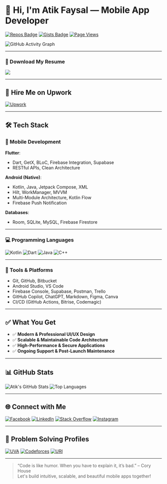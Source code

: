 # 👋 Hi, I'm Atik Faysal — Mobile App Developer

[![Repos Badge](https://badges.pufler.dev/repos/AtikFaysal)](https://github.com/atik1404)
[![Gists Badge](https://badges.pufler.dev/gists/AtikFaysal)](https://gist.github.com/atik1404)
[![Page Views](https://pageview.vercel.app/?github_user=AtikFaysal)](https://github.com/atik1404)

![GitHub Activity Graph](https://github-readme-activity-graph.vercel.app/graph?username=atik1404&theme=github-compact)

---

### 📄 Download My Resume  
<a href="https://drive.google.com/file/d/13T38SWM2HF2GoCuX2oSRL8LQ2ckiySpQ/view?usp=sharing" target="_blank">
  <img src="https://img.shields.io/badge/Resume-black?color=14171A&labelColor=212121&logo=resume&logoColor=ffffff"/>
</a>

---

## 💼 Hire Me on Upwork

[![Upwork](https://img.shields.io/badge/Upwork-%2300b22d.svg?style=flat-square&logo=Upwork&logoColor=white)](https://www.upwork.com/freelancers/mdatikfaysal)

---

## 🛠️ Tech Stack

### 🚀 Mobile Development

**Flutter**:  
- Dart, GetX, BLoC, Firebase Integration, Supabase  
- RESTful APIs, Clean Architecture

**Android (Native)**:  
- Kotlin, Java, Jetpack Compose, XML  
- Hilt, WorkManager, MVVM  
- Multi-Module Architecture, Kotlin Flow  
- Firebase Push Notification

**Databases**:  
- Room, SQLite, MySQL, Firebase Firestore

---

### 💻 Programming Languages
![Kotlin](https://img.shields.io/badge/Kotlin-%23777BB4?style=flat-square&logo=kotlin&logoColor=white)
![Dart](https://img.shields.io/badge/Dart-0175C2?style=flat-square&logo=dart&logoColor=white)
![Java](https://img.shields.io/badge/Java-%23ED8B00.svg?style=flat-square&logo=java&logoColor=white)
![C++](https://img.shields.io/badge/C++-%2300599C.svg?style=flat-square&logo=c%2B%2B&logoColor=white)

---

### 🧰 Tools & Platforms
- Git, GitHub, Bitbucket  
- Android Studio, VS Code  
- Firebase Console, Supabase, Postman, Trello  
- GitHub Copilot, ChatGPT, Markdown, Figma, Canva  
- CI/CD (GitHub Actions, Bitrise, Codemagic)

---

## ✅ What You Get

- ✅ **Modern & Professional UI/UX Design**  
- ✅ **Scalable & Maintainable Code Architecture**  
- ✅ **High-Performance & Secure Applications**  
- ✅ **Ongoing Support & Post-Launch Maintenance**

---

## 📊 GitHub Stats

![Atik's GitHub Stats](https://github-readme-stats.vercel.app/api?username=atik1404&show_icons=true&line_height=27)
![Top Languages](https://github-readme-stats.vercel.app/api/top-langs/?username=atik1404)

---

## 🌐 Connect with Me

[![Facebook](https://img.shields.io/badge/Facebook-%233b5998.svg?style=flat-square&logo=facebook&logoColor=white)](https://facebook.com/atikfaysal1404)
[![LinkedIn](https://img.shields.io/badge/LinkedIn-%230e76a8.svg?style=flat-square&logo=linkedin&logoColor=white)](https://www.linkedin.com/in/atik-faysal-368a6412b/)
[![Stack Overflow](https://img.shields.io/badge/StackOverflow-FE7A16?style=flat-square&logo=stackoverflow&logoColor=white)](https://stackoverflow.com/users/8335779/atik-faysal)
[![Instagram](https://img.shields.io/badge/Instagram-%23E4405F.svg?style=flat-square&logo=instagram&logoColor=white)](https://www.instagram.com/md_atik_faysal)

---

## 🧠 Problem Solving Profiles

[![UVA](https://img.shields.io/badge/UVA-%23A304FE.svg?style=flat-square&logo=uva&logoColor=white)](https://tinyurl.com/4c3u6b2e)
[![Codeforces](https://img.shields.io/badge/Codeforces-%23FE04AE.svg?style=flat-square&logo=codeforces&logoColor=white)](https://tinyurl.com/234mht5a)
[![URI](https://img.shields.io/badge/URI-%2304E0FE.svg?style=flat-square&logo=uri&logoColor=white)](https://tinyurl.com/wpx5zdm8)

---

> “Code is like humor. When you have to explain it, it’s bad.” – Cory House  
> Let's build intuitive, scalable, and beautiful mobile apps together!
